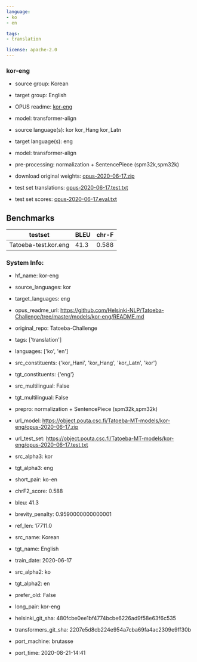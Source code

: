 ```yaml
---
language: 
- ko
- en

tags:
- translation

license: apache-2.0
---
```


### kor-eng

* source group: Korean 
* target group: English 
*  OPUS readme: [kor-eng](https://github.com/Helsinki-NLP/Tatoeba-Challenge/tree/master/models/kor-eng/README.md)

*  model: transformer-align
* source language(s): kor kor_Hang kor_Latn
* target language(s): eng
* model: transformer-align
* pre-processing: normalization + SentencePiece (spm32k,spm32k)
* download original weights: [opus-2020-06-17.zip](https://object.pouta.csc.fi/Tatoeba-MT-models/kor-eng/opus-2020-06-17.zip)
* test set translations: [opus-2020-06-17.test.txt](https://object.pouta.csc.fi/Tatoeba-MT-models/kor-eng/opus-2020-06-17.test.txt)
* test set scores: [opus-2020-06-17.eval.txt](https://object.pouta.csc.fi/Tatoeba-MT-models/kor-eng/opus-2020-06-17.eval.txt)

## Benchmarks

| testset               | BLEU  | chr-F |
|-----------------------|-------|-------|
| Tatoeba-test.kor.eng 	| 41.3 	| 0.588 |


### System Info: 
- hf_name: kor-eng

- source_languages: kor

- target_languages: eng

- opus_readme_url: https://github.com/Helsinki-NLP/Tatoeba-Challenge/tree/master/models/kor-eng/README.md

- original_repo: Tatoeba-Challenge

- tags: ['translation']

- languages: ['ko', 'en']

- src_constituents: {'kor_Hani', 'kor_Hang', 'kor_Latn', 'kor'}

- tgt_constituents: {'eng'}

- src_multilingual: False

- tgt_multilingual: False

- prepro:  normalization + SentencePiece (spm32k,spm32k)

- url_model: https://object.pouta.csc.fi/Tatoeba-MT-models/kor-eng/opus-2020-06-17.zip

- url_test_set: https://object.pouta.csc.fi/Tatoeba-MT-models/kor-eng/opus-2020-06-17.test.txt

- src_alpha3: kor

- tgt_alpha3: eng

- short_pair: ko-en

- chrF2_score: 0.588

- bleu: 41.3

- brevity_penalty: 0.9590000000000001

- ref_len: 17711.0

- src_name: Korean

- tgt_name: English

- train_date: 2020-06-17

- src_alpha2: ko

- tgt_alpha2: en

- prefer_old: False

- long_pair: kor-eng

- helsinki_git_sha: 480fcbe0ee1bf4774bcbe6226ad9f58e63f6c535

- transformers_git_sha: 2207e5d8cb224e954a7cba69fa4ac2309e9ff30b

- port_machine: brutasse

- port_time: 2020-08-21-14:41